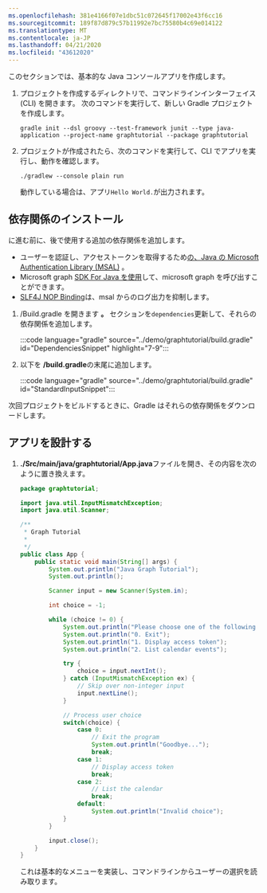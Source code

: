 ```yaml
---
ms.openlocfilehash: 381e4166f07e1dbc51c072645f17002e43f6cc16
ms.sourcegitcommit: 189f87d879c57b11992e7bc75580b4c69e014122
ms.translationtype: MT
ms.contentlocale: ja-JP
ms.lasthandoff: 04/21/2020
ms.locfileid: "43612020"
---
```

<!-- markdownlint-disable MD002 MD041 -->

このセクションでは、基本的な Java コンソールアプリを作成します。

1. プロジェクトを作成するディレクトリで、コマンドラインインターフェイス (CLI) を開きます。 次のコマンドを実行して、新しい Gradle プロジェクトを作成します。

    ```Shell
    gradle init --dsl groovy --test-framework junit --type java-application --project-name graphtutorial --package graphtutorial
    ```

1. プロジェクトが作成されたら、次のコマンドを実行して、CLI でアプリを実行し、動作を確認します。

    ```Shell
    ./gradlew --console plain run
    ```

    動作している場合は、アプリ`Hello World.`が出力されます。

## <a name="install-dependencies"></a>依存関係のインストール

に進む前に、後で使用する追加の依存関係を追加します。

- ユーザーを認証し、アクセストークンを取得するため[の、Java の Microsoft Authentication Library (MSAL)](https://github.com/AzureAD/microsoft-authentication-library-for-java) 。
- Microsoft graph [SDK For Java を使用](https://github.com/microsoftgraph/msgraph-sdk-java)して、microsoft graph を呼び出すことができます。
- [SLF4J NOP Binding](https://mvnrepository.com/artifact/org.slf4j/slf4j-nop)は、msal からのログ出力を抑制します。

1. /Build.gradle を開きます **。** セクションを`dependencies`更新して、それらの依存関係を追加します。

    :::code language="gradle" source="../demo/graphtutorial/build.gradle" id="DependenciesSnippet" highlight="7-9":::

1. 以下を **/build.gradle**の末尾に追加します。

    :::code language="gradle" source="../demo/graphtutorial/build.gradle" id="StandardInputSnippet":::

次回プロジェクトをビルドするときに、Gradle はそれらの依存関係をダウンロードします。

## <a name="design-the-app"></a>アプリを設計する

1. **./Src/main/java/graphtutorial/App.java**ファイルを開き、その内容を次のように置き換えます。

    ```java
    package graphtutorial;

    import java.util.InputMismatchException;
    import java.util.Scanner;

    /**
     * Graph Tutorial
     *
     */
    public class App {
        public static void main(String[] args) {
            System.out.println("Java Graph Tutorial");
            System.out.println();

            Scanner input = new Scanner(System.in);

            int choice = -1;

            while (choice != 0) {
                System.out.println("Please choose one of the following options:");
                System.out.println("0. Exit");
                System.out.println("1. Display access token");
                System.out.println("2. List calendar events");

                try {
                    choice = input.nextInt();
                } catch (InputMismatchException ex) {
                    // Skip over non-integer input
                    input.nextLine();
                }

                // Process user choice
                switch(choice) {
                    case 0:
                        // Exit the program
                        System.out.println("Goodbye...");
                        break;
                    case 1:
                        // Display access token
                        break;
                    case 2:
                        // List the calendar
                        break;
                    default:
                        System.out.println("Invalid choice");
                }
            }

            input.close();
        }
    }
    ```

    これは基本的なメニューを実装し、コマンドラインからユーザーの選択を読み取ります。
